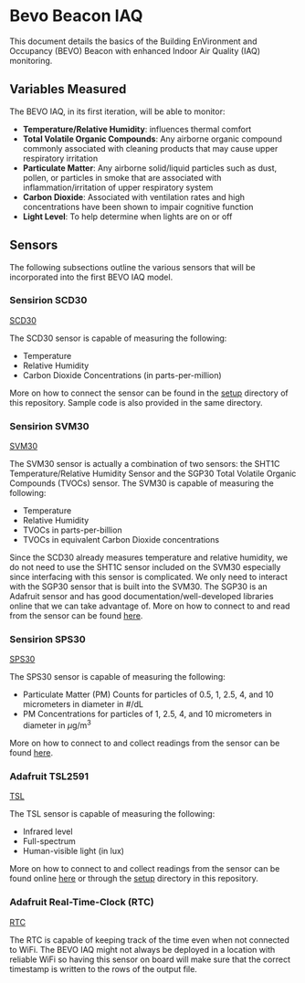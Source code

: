 # Bevo Beacon IAQ
This document details the basics of the Building EnVironment and Occupancy (BEVO) Beacon with enhanced Indoor Air Quality (IAQ) monitoring. 

## Variables Measured

The BEVO IAQ, in its first iteration, will be able to monitor:
-	**Temperature/Relative Humidity**: influences thermal comfort 
-	**Total Volatile Organic Compounds**: Any airborne organic compound commonly associated with cleaning products that may cause upper respiratory irritation 
-	**Particulate Matter**: Any airborne solid/liquid particles such as dust, pollen, or particles in smoke that are associated with inflammation/irritation of upper respiratory system
-	**Carbon Dioxide**: Associated with ventilation rates and high concentrations have been shown to impair cognitive function
-	**Light Level**: To help determine when lights are on or off

## Sensors
The following subsections outline the various sensors that will be incorporated into the first BEVO IAQ model.

### Sensirion SCD30

[SCD30](https://www.mouser.com/images/marketingid/2018/img/187534792_Sensirion_SCD30SensorModule.png)

The SCD30 sensor is capable of measuring the following:
- Temperature
- Relative Humidity
- Carbon Dioxide Concentrations (in parts-per-million)

More on how to connect the sensor can be found in the [setup](Setup/SCD30) directory of this repository. Sample code is also provided in the same directory.

### Sensirion SVM30

[SVM30](https://www.mouser.in/images/marketingid/2019/img/183817211.png)

The SVM30 sensor is actually a combination of two sensors: the SHT1C Temperature/Relative Humidity Sensor and the SGP30 Total Volatile Organic Compounds (TVOCs) sensor. The SVM30 is capable of measuring the following:
- Temperature
- Relative Humidity
- TVOCs in parts-per-billion
- TVOCs in equivalent Carbon Dioxide concentrations

Since the SCD30 already measures temperature and relative humidity, we do not need to use the SHT1C sensor included on the SVM30 especially since interfacing with this sensor is complicated. We only need to interact with the SGP30 sensor that is built into the SVM30. The SGP30 is an Adafruit sensor and has good documentation/well-developed libraries online that we can take advantage of. More on how to connect to and read from the sensor can be found [here](Setup/SVM30).

### Sensirion SPS30

[SPS30](https://www.mouser.be/images/marketingid/2018/img/106742304.png)

The SPS30 sensor is capable of measuring the following:
- Particulate Matter (PM) Counts for particles  of 0.5, 1, 2.5, 4, and 10 micrometers in diameter in #/dL
- PM Concentrations for particles of 1, 2.5, 4, and 10 micrometers in diameter in $\mu$g/m$^3$

More on how to connect to and collect readings from the sensor can be found [here](Setup/SPS30).

### Adafruit TSL2591

[TSL](https://asset.conrad.com/media10/isa/160267/c1/-/de/1516629_BB_00_FB/erweiterungsboard-tsl2591-high-dynamic-range-digital-light-sensor-adafruit-1980-1516629.jpg)

The TSL sensor is capable of measuring the following:
- Infrared level
- Full-spectrum
- Human-visible light (in lux)

More on how to connect to and collect readings from the sensor can be found online [here]() or through the [setup](Setup/TSL) directory in this repository. 

### Adafruit Real-Time-Clock (RTC) 

[RTC](https://media.digikey.com/Photos/Adafruit%20Industries%20LLC/MFG_3295_top.jpg)

The RTC is capable of keeping track of the time even when not connected to WiFi. The BEVO IAQ might not always be deployed in a location with reliable WiFi so having this sensor on board will make sure that the correct timestamp is written to the rows of the output file. 

